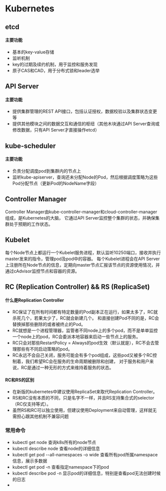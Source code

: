 # Kubernetes

## etcd
#### 主要功能
* 基本的key-value存储
* 监听机制
* key的过期及续约机制，用于监控和服务发现
* 原子CAS和CAD，用于分布式锁和leader选举

## API Server
#### 主要功能
*  提供集群管理的REST API接口，包括认证授权，数据校验以及集群状态变更等
* 提供其他模块之间的数据交互和通信的枢纽（其他木块通过API Server查询或修改数据，只有API Server才直接操作etcd）

## kube-scheduler
#### 主要功能
* 负责分配调度pod到集群内的节点上
* 监听kube-apiserver，查询还未分配Node的Pod，然后根据调度策略为这些Pod分配节点（更新Pod的NodeName字段）

## Controller Manager
Controller Manager由kube-controller-manager和cloud-controller-manager组成，是Kubernetes的大脑，
它通过API Server监控整个集群的状态，并确保集群处于预期的工作状态。

## Kubelet
每个Node节点上都运行一个Kubelet服务进程，默认监听10250端口，接收并执行master发来的指令，管理pod及pod中的容器。
每个Kubelet进程会在API Server上注册所在Node节点的信息，定期向master节点汇报该节点的资源使用情况，并通过cAdvisor监控节点和容器的资源。


## RC (Replication Controller)  && RS (ReplicaSet)
#### 什么是Replication Controller
* RC保证了在所有时间都有特定数量的Pod副本正在运行，如果太多了，RC就杀死几个，若果太少了，RC就会新建几个。
和直接创建Pod不同的是，RC会替换掉那些删除的或者被终止的Pod。
* RC就想是一个进程管理器，监管者不同node上的多个pod，而不是单单监控一个node上的pod，RC会委派本地容器来启动一些节点上的服务。
* RC只会对那些RestartPolicy = Always的pod生效（默认就是），RC不会去管理那些有不同启动策略的pod。
* RC永远不会自己关闭，服务可能会有多个pod组成，这些pod又被多个RC控制着，我们希望RC会在服务的生命周期被删除和创建，
对于服务和用户来说，RC是通过一种无形的方式来维持着服务的状态。

#### RC和RS的区别
* 在新版的kubernetes中建议使用ReplicaSet来取代Replication Controller。
* RS和RC没有本质的不同，只是名字不一样，并且RS支持集合式的selector（RC仅支持等式）。
* 虽然RS和RC可以独立使用，但建议使用Deployment来自动管理，这样就无需担心跟其他机制不兼容问题


### 常用命令
* kubectl get node 查询k8s所有的node节点
* kubectl describe node <node> 查看node的详细信息
* kubectl get pod --all-namespaces -o wide 查看所有pod所属namespace信息，展示多数据
* kubectl get pod -n <ns> 查看指定namespace下的pod
* kubectl describe pod <podname> -n <ns>  显示pod的详细信息，特别是查看pod无法创建时候的日志
* 